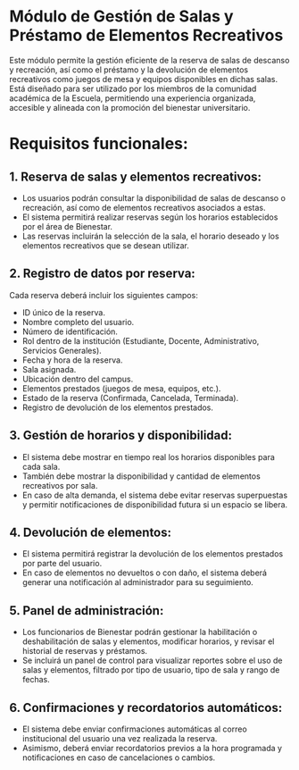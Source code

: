 # Módulo de Gestión de Salas y Préstamo de Elementos Recreativos

Este módulo permite la gestión eficiente de la reserva de salas de descanso y 
recreación, así como el préstamo y la devolución de elementos recreativos como 
juegos de mesa y equipos disponibles en dichas salas. Está diseñado para ser 
utilizado por los miembros de la comunidad académica de la Escuela, 
permitiendo una experiencia organizada, accesible y alineada con la promoción 
del bienestar universitario.

# Requisitos funcionales:

## 1. Reserva de salas y elementos recreativos:
- Los usuarios podrán consultar la disponibilidad de salas de descanso o 
  recreación, así como de elementos recreativos asociados a estas.
- El sistema permitirá realizar reservas según los horarios establecidos por el área 
  de Bienestar.
- Las reservas incluirán la selección de la sala, el horario deseado y los elementos 
  recreativos que se desean utilizar.

## 2. Registro de datos por reserva:
Cada reserva deberá incluir los siguientes campos:
- ID único de la reserva.
- Nombre completo del usuario.
- Número de identificación.
- Rol dentro de la institución (Estudiante, Docente, Administrativo, Servicios Generales).
- Fecha y hora de la reserva.
- Sala asignada.
- Ubicación dentro del campus.
- Elementos prestados (juegos de mesa, equipos, etc.).
- Estado de la reserva (Confirmada, Cancelada, Terminada).
- Registro de devolución de los elementos prestados.

## 3. Gestión de horarios y disponibilidad:
- El sistema debe mostrar en tiempo real los horarios disponibles para cada sala.
- También debe mostrar la disponibilidad y cantidad de elementos recreativos por sala.
- En caso de alta demanda, el sistema debe evitar reservas superpuestas y permitir 
  notificaciones de disponibilidad futura si un espacio se libera.

## 4. Devolución de elementos:
- El sistema permitirá registrar la devolución de los elementos prestados por parte 
  del usuario.
- En caso de elementos no devueltos o con daño, el sistema deberá generar una 
  notificación al administrador para su seguimiento.

## 5. Panel de administración:
- Los funcionarios de Bienestar podrán gestionar la habilitación o deshabilitación 
  de salas y elementos, modificar horarios, y revisar el historial de reservas y 
  préstamos.
- Se incluirá un panel de control para visualizar reportes sobre el uso de salas y 
  elementos, filtrado por tipo de usuario, tipo de sala y rango de fechas.

## 6. Confirmaciones y recordatorios automáticos:
- El sistema debe enviar confirmaciones automáticas al correo institucional del 
  usuario una vez realizada la reserva.
- Asimismo, deberá enviar recordatorios previos a la hora programada y 
  notificaciones en caso de cancelaciones o cambios.

    
